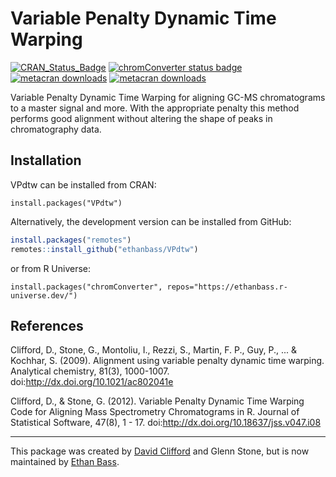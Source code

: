 # Variable Penalty Dynamic Time Warping


<!-- badges: start -->
  [![CRAN_Status_Badge](https://www.r-pkg.org/badges/version/VPdtw)](https://cran.r-project.org/package=VPdtw)
  [![chromConverter status badge](https://ethanbass.r-universe.dev/badges/VPdtw)](https://ethanbass.r-universe.dev)
  [![metacran downloads](https://cranlogs.r-pkg.org/badges/grand-total/VPdtw)](https://cran.r-project.org/package=VPdtw)
  [![metacran downloads](https://cranlogs.r-pkg.org/badges/last-month/VPdtw)](https://cran.r-project.org/package=VPdtw)

  <!-- badges: end -->
  
Variable Penalty Dynamic Time Warping for aligning GC-MS chromatograms to a master signal and more. With the appropriate penalty this method performs good alignment without altering the shape of peaks in chromatography data.

## Installation

VPdtw can be installed from CRAN:

```
install.packages("VPdtw")
```

Alternatively, the development version can be installed from GitHub:

```R
install.packages("remotes")
remotes::install_github("ethanbass/VPdtw")
```

or from R Universe:

```
install.packages("chromConverter", repos="https://ethanbass.r-universe.dev/")
```


## References
Clifford, D., Stone, G., Montoliu, I., Rezzi, S., Martin, F. P., Guy, P., ... & Kochhar, S. (2009). Alignment using variable penalty dynamic time warping. Analytical chemistry, 81(3), 1000-1007. doi:http://dx.doi.org/10.1021/ac802041e

Clifford, D., & Stone, G. (2012). Variable Penalty Dynamic Time Warping Code for Aligning Mass Spectrometry Chromatograms in R. Journal of Statistical Software, 47(8), 1 - 17. doi:http://dx.doi.org/10.18637/jss.v047.i08

---

This package was created by [David Clifford](https://github.com/david-clifford/VPdtw) and Glenn Stone,
but is now maintained by [Ethan Bass](https://github.com/ethanbass).
